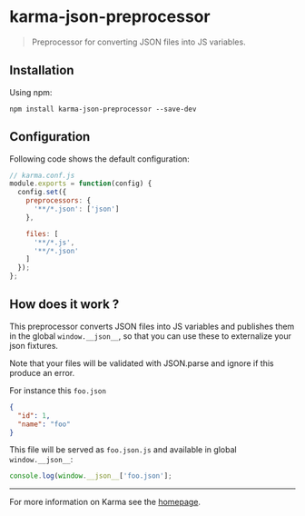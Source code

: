 # karma-json-preprocessor

> Preprocessor for converting JSON files into JS variables.

## Installation

Using npm:

`npm install karma-json-preprocessor --save-dev`

## Configuration

Following code shows the default configuration:

```js
// karma.conf.js
module.exports = function(config) {
  config.set({
    preprocessors: {
      '**/*.json': ['json']
    },

    files: [
      '**/*.js',
      '**/*.json'
    ]
  });
};
```

## How does it work ?

This preprocessor converts JSON files into JS variables and publishes them in the global `window.__json__`, so that you can use these to externalize your json fixtures.

Note that your files will be validated with JSON.parse and ignore if this produce an error.

For instance this `foo.json`

```json
{
  "id": 1,
  "name": "foo"
}
```
This file will be served as `foo.json.js` and available in global `window.__json__`:

```js
console.log(window.__json__['foo.json'];
```

----

For more information on Karma see the [homepage].


[homepage]: http://karma-runner.github.com
